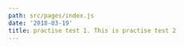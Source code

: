```yaml
---
path: src/pages/index.js
date: '2018-03-19'
title: practise test 1. This is practise test 2
---
```



